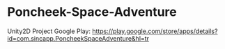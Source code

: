 # Poncheek-Space-Adventure
Unity2D Project
Google Play: https://play.google.com/store/apps/details?id=com.sincapp.PoncheekSpaceAdventure&hl=tr
